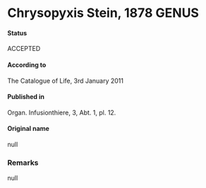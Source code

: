 Chrysopyxis Stein, 1878 GENUS
=======

#### Status
ACCEPTED

#### According to
The Catalogue of Life, 3rd January 2011

#### Published in
Organ. Infusionthiere, 3, Abt. 1, pl. 12.

#### Original name
null

### Remarks
null